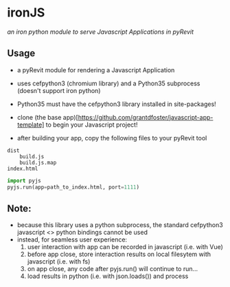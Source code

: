 # ironJS
*an iron python module to serve Javascript Applications in pyRevit*

## Usage
* a pyRevit module for rendering a Javascript Application
* uses cefpython3 (chromium library) and a Python35 subprocess (doesn't support iron python)
* Python35 must have the cefpython3 library installed in site-packages!

* clone (the base app)[https://github.com/grantdfoster/javascript-app-template] to begin your Javascript project!
* after building your app, copy the following files to your pyRevit tool
```
dist
    build.js
    build.js.map
index.html
```

``` python
import pyjs
pyjs.run(app=path_to_index.html, port=1111)
```

## Note:
* because this library uses a python subprocess, the standard cefpython3 javascript <> python bindings cannot be used
* instead, for seamless user experience:
    1. user interaction with app can be recorded in javascript (i.e. with Vue)
    2. before app close, store interaction results on local filesytem with javascript (i.e. with fs)
    3. on app close, any code after pyjs.run() will continue to run...
    4. load results in python (i.e. with json.loads()) and process
